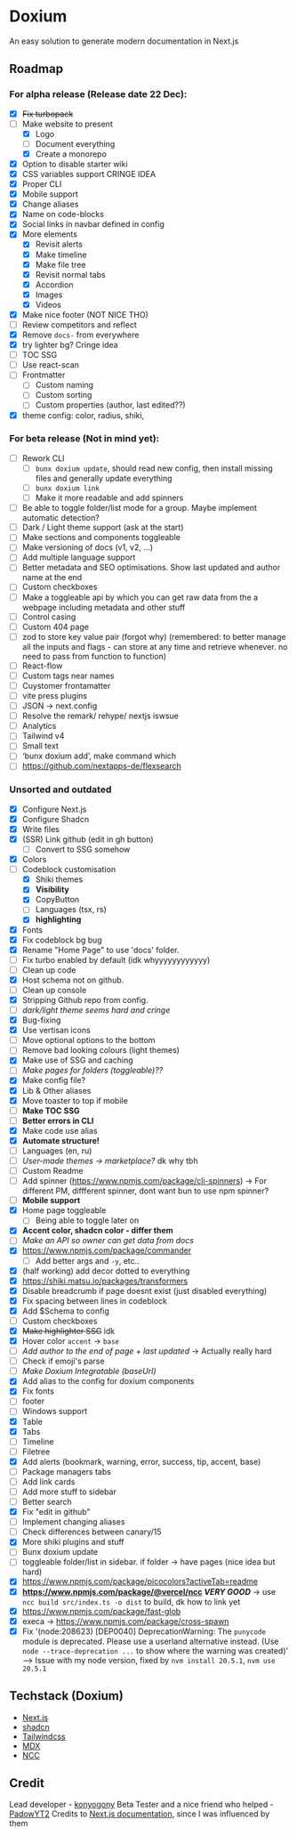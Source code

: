 # Doxium

An easy solution to generate modern documentation in Next.js

## Roadmap

### For alpha release (Release date 22 Dec):

-   [x] ~~Fix turbopack~~
-   [ ] Make website to present
    -   [x] Logo
    -   [ ] Document everything
    -   [x] Create a monorepo
-   [x] Option to disable starter wiki
-   [x] CSS variables support CRINGE IDEA
-   [x] Proper CLI
-   [x] Mobile support
-   [x] Change aliases
-   [x] Name on code-blocks
-   [x] Social links in navbar defined in config
-   [x] More elements
    -   [x] Revisit alerts
    -   [x] Make timeline
    -   [x] Make file tree
    -   [x] Revisit normal tabs
    -   [x] Accordion
    -   [x] Images
    -   [x] Videos
-   [x] Make nice footer (NOT NICE THO)
-   [ ] Review competitors and reflect
-   [x] Remove `docs-` from everywhere
-   [x] try lighter bg? Cringe idea
-   [ ] TOC SSG
-   [ ] Use react-scan
-   [ ] Frontmatter
    -   [ ] Custom naming
    -   [ ] Custom sorting
    -   [ ] Custom properties (author, last edited??)
-   [x] theme config: color, radius, shiki,

### For beta release (Not in mind yet):

-   [ ] Rework CLI
    -   [ ] `bunx doxium update`, should read new config, then install missing files and generally update everything
    -   [ ] `bunx doxium link`
    -   [ ] Make it more readable and add spinners
-   [ ] Be able to toggle folder/list mode for a group. Maybe implement automatic detection?
-   [ ] Dark / Light theme support (ask at the start)
-   [ ] Make sections and components toggleable
-   [ ] Make versioning of docs (v1, v2, ...)
-   [ ] Add multiple language support
-   [ ] Better metadata and SEO optimisations. Show last updated and author name at the end
-   [ ] Custom checkboxes
-   [ ] Make a toggleable api by which you can get raw data from the a webpage including metadata and other stuff
-   [ ] Control casing
-   [ ] Custom 404 page
-   [ ] zod to store key value pair (forgot why) (remembered: to better manage all the inputs and flags - can store at any time and retrieve whenever. no need to pass from function to function)
-   [ ] React-flow
-   [ ] Custom tags near names
-   [ ] Cuystomer frontamatter
-   [ ] vite press plugins
-   [ ] JSON → next.config
-   [ ] Resolve the remark/ rehype/ nextjs iswsue
-   [ ] Analytics
-   [ ] Tailwind v4
-   [ ] Small text
-   [ ] ‘bunx doxium add’, make command which
-   [ ] https://github.com/nextapps-de/flexsearch

### Unsorted and outdated

-   [x] Configure Next.js
-   [x] Configure Shadcn
-   [x] Write files
-   [x] (SSR) Link github (edit in gh button)
    -   [ ] Convert to SSG somehow
-   [x] Colors
-   [ ] Codeblock customisation
    -   [x] Shiki themes
    -   [x] **Visibility**
    -   [x] CopyButton
    -   [ ] Languages (tsx, rs)
    -   [x] **highlighting**
-   [x] Fonts
-   [x] Fix codeblock bg bug
-   [x] Rename "Home Page" to use 'docs' folder.
-   [ ] Fix turbo enabled by default (idk whyyyyyyyyyyyy)
-   [ ] Clean up code
-   [x] Host schema not on github.
-   [ ] Clean up console
-   [x] Stripping Github repo from config.
-   [ ] _dark/light theme seems hard and cringe_
-   [x] Bug-fixing
-   [x] Use vertisan icons
-   [ ] Move optional options to the bottom
-   [ ] Remove bad looking colours (light themes)
-   [x] Make use of SSG and caching
-   [ ] _Make pages for folders (toggleable)??_
-   [x] Make config file?
-   [x] Lib & Other aliases
-   [x] Move toaster to top if mobile
-   [ ] **Make TOC SSG**
-   [ ] **Better errors in CLI**
-   [x] Make code use alias
-   [x] **Automate structure!**
-   [ ] Languages (en, ru)
-   [ ] _User-made themes -> marketplace?_ dk why tbh
-   [ ] Custom Readme
-   [ ] Add spinner (https://www.npmjs.com/package/cli-spinners) -> For different PM, diffferent spinner, dont want bun to use npm spinner?
-   [ ] **Mobile support**
-   [x] Home page toggleable
    -   [ ] Being able to toggle later on
-   [x] **Accent color, shadcn color - differ them**
-   [ ] _Make an API so owner can get data from docs_
-   [x] https://www.npmjs.com/package/commander
    -   [ ] Add better args and `-y`, etc..
-   [x] (half working) add decor dotted to everything
-   [x] https://shiki.matsu.io/packages/transformers
-   [x] Disable breadcrumb if page doesnt exist (just disabled everything)
-   [x] Fix spacing between lines in codeblock
-   [x] Add $Schema to config
-   [ ] Custom checkboxes
-   [x] ~~Make highlighter SSG~~ idk
-   [x] Hover color `accent` -> `base`
-   [ ] _Add author to the end of page + last updated_ -> Actually really hard
-   [ ] Check if emoji's parse
-   [ ] _Make Doxium Integratable (baseUrl)_
-   [x] Add alias to the config for doxium components
-   [x] Fix fonts
-   [ ] footer
-   [ ] Windows support
-   [x] Table
-   [x] Tabs
-   [ ] Timeline
-   [ ] Filetree
-   [x] Add alerts (bookmark, warning, error, success, tip, accent, base)
-   [ ] Package managers tabs
-   [ ] Add link cards
-   [ ] Add more stuff to sidebar
-   [ ] Better search
-   [x] Fix "edit in github"
-   [ ] Implement changing aliases
-   [ ] Check differences between canary/15
-   [x] More shiki plugins and stuff
-   [ ] Bunx doxium update
-   [ ] toggleable folder/list in sidebar. if folder -> have pages (nice idea but hard)
-   [x] https://www.npmjs.com/package/picocolors?activeTab=readme
-   [x] **https://www.npmjs.com/package/@vercel/ncc _VERY GOOD_** -> use `ncc build src/index.ts -o dist` to build, dk how to link yet
-   [x] https://www.npmjs.com/package/fast-glob
-   [x] execa -> https://www.npmjs.com/package/cross-spawn
-   [x] Fix '(node:208623) [DEP0040] DeprecationWarning: The `punycode` module is deprecated. Please use a userland alternative instead. (Use `node --trace-deprecation ...` to show where the warning was created)' --> Issue with my node version, fixed by `nvm install 20.5.1`, `nvm use 20.5.1`

## Techstack (Doxium)

-   [Next.js](https://nextjs.org/)
-   [shadcn](https://ui.shadcn.com/)
-   [Tailwindcss](https://tailwindcss.com/)
-   [MDX](https://mdxjs.com/)
-   [NCC](https://www.npmjs.com/package/@vercel/ncc)

## Credit

Lead developer - [konyogony](https://github.com/konyogony)
Beta Tester and a nice friend who helped - [PadowYT2](https://github.com/padowyt2)
Credits to [Next.js documentation](https://nextjs.org/docs), since I was influenced by them

